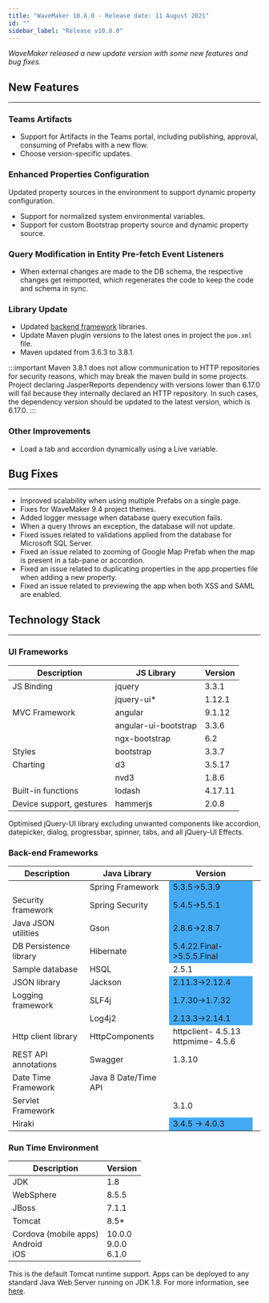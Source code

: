 ```yaml
---
title: "WaveMaker 10.8.0 - Release date: 11 August 2021"
id: ""
sidebar_label: "Release v10.8.0"
---
```

*WaveMaker released a new update version with some new features and bug fixes.*

## New Features

---

### Teams Artifacts

- Support for Artifacts in the Teams portal, including publishing, approval, consuming of Prefabs with a new flow.
- Choose version-specific updates.

### Enhanced Properties Configuration

Updated property sources in the environment to support dynamic property configuration.

- Support for normalized system environmental variables. 
- Support for custom Bootstrap property source and dynamic property source.

### Query Modification in Entity Pre-fetch Event Listeners

- When external changes are made to the DB schema, the respective changes get reimported, which regenerates the code to keep the code and schema in sync.

### Library Update

- Updated [backend framework](#back-end-frameworks) libraries.
- Update Maven plugin versions to the latest ones in project the `pom.xml` file.
- Maven updated from 3.6.3 to 3.8.1. 

:::important
Maven 3.8.1 does not allow communication to HTTP repositories for security reasons, which may break the maven build in some projects. Project declaring JasperReports dependency with versions lower than 6.17.0 will fail because they internally declared an HTTP repository. In such cases, the dependency version should be updated to the latest version, which is 6.17.0.
:::

### Other Improvements

- Load a tab and accordion dynamically using a Live variable.

## Bug Fixes

---

- Improved scalability when using multiple Prefabs on a single page.
- Fixes for WaveMaker 9.4 project themes.
- Added logger message when database query execution fails.
- When a query throws an exception, the database will not update.
- Fixed issues related to validations applied from the database for Microsoft SQL Server.
- Fixed an issue related to zooming of Google Map Prefab when the map is present in a tab-pane or accordion.
- Fixed an issue related to duplicating properties in the app.properties file when adding a new property.
- Fixed an issue related to previewing the app when both XSS and SAML are enabled.


## Technology Stack

---

### UI Frameworks

| Description | JS Library | Version |
| --- | --- | --- |
| JS Binding | jquery | 3.3.1 |
|  | jquery-ui* | 1.12.1 |
| MVC Framework | angular | 9.1.12 |
|  | angular-ui-bootstrap | 3.3.6 |
|  | ngx-bootstrap | 6.2 |
| Styles | bootstrap | 3.3.7 |
| Charting | d3 | 3.5.17 |
|  | nvd3 | 1.8.6 |
| Built-in functions | lodash | 4.17.11 |
| Device support, gestures | hammerjs | 2.0.8 |

Optimised jQuery-UI library excluding unwanted components like accordion, datepicker, dialog, progressbar, spinner, tabs, and all jQuery-UI Effects.

### Back-end Frameworks

| Description | Java Library | Version |
| --- | --- | --- |
|  | Spring Framework  <td bgcolor="#44aaf4"> 5.3.5->5.3.9|
| Security framework | Spring Security  <td bgcolor="#44aaf4"> 5.4.5->5.5.1|
| Java JSON utilities | Gson  <td bgcolor="#44aaf4"> 2.8.6->2.8.7|
| DB Persistence library | Hibernate <td bgcolor="#44aaf4"> 5.4.22.Final->5.5.5.Final|
| Sample database | HSQL | 2.5.1|
| JSON library | Jackson  <td bgcolor="#44aaf4"> 2.11.3->2.12.4|
| Logging framework | SLF4j  <td bgcolor="#44aaf4"> 1.7.30->1.7.32 |
|  | Log4j2  <td bgcolor="#44aaf4"> 2.13.3->2.14.1 |
| Http client library | HttpComponents | httpclient- 4.5.13 <br> httpmime- 4.5.6 |
| REST API annotations | Swagger | 1.3.10 |
| Date Time Framework | Java 8 Date/Time API |
| Servlet Framework |  | 3.1.0 |
| Hiraki | <td bgcolor="#44aaf4"> 3.4.5 -> 4.0.3 |

### Run Time Environment

| Description | Version |
| --- | --- |
| JDK | 1.8 |
| WebSphere | 8.5.5 |
| JBoss | 7.1.1 |
| Tomcat | 8.5* |
| Cordova (mobile apps) <br> Android <br> iOS | 10.0.0 <br> 9.0.0  <br> 6.1.0 |

This is the default Tomcat runtime support. Apps can be deployed to any standard Java Web Server running on JDK 1.8. For more information, see [here](/learn/app-development/deployment/deployment-web-server).
